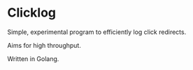 Clicklog
========

Simple, experimental program to efficiently log click redirects.

Aims for high throughput.

Written in Golang.
